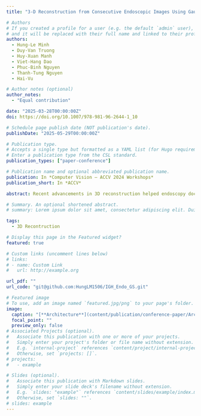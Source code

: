 ```yaml
---
title: "3-D Reconstruction from Consecutive Endoscopic Images Using Gaussian Splatting"

# Authors
# If you created a profile for a user (e.g. the default `admin` user), write the username (folder name) here
# and it will be replaced with their full name and linked to their profile.
authors:
  - Hung-Le Minh
  - Duy-Van Truong
  - Huy-Xuan Manh
  - Viet-Hang Dao
  - Phuc-Binh Nguyen
  - Thanh-Tung Nguyen
  - Hai-Vu

# Author notes (optional)
author_notes:
  - "Equal contribution"

date: "2025-03-28T00:00:00Z"
doi: https://doi.org/10.1007/978-981-96-2644-1_10

# Schedule page publish date (NOT publication's date).
publishDate: "2025-05-29T00:00:00Z"

# Publication type.
# Accepts a single type but formatted as a YAML list (for Hugo requirements).
# Enter a publication type from the CSL standard.
publication_types: ["paper-conference"]

# Publication name and optional abbreviated publication name.
publication: In *Computer Vision – ACCV 2024 Workshops*
publication_short: In *ACCV*

abstract: Recent advancements in 3D reconstruction helped endoscopy doctors analyze the patients’ gastrointestinal surfaces and abnormality detections. In this work, we expand this development further with a reconstruction method based on both classic techniques like structure from motion and recent advanced techniques like neural radiation fields and Gaussian splatting with new Gaussian encoding-decoding modules. In addition, an unique dataset was collected with some videos from daily endoscopy examinations. This development helped us achieve better reconstruction results and lower training time compared to existing methods.

# Summary. An optional shortened abstract.
# summary: Lorem ipsum dolor sit amet, consectetur adipiscing elit. Duis posuere tellus ac convallis placerat. Proin tincidunt magna sed ex sollicitudin condimentum.

tags:
  - 3D Recontruction

# Display this page in the Featured widget?
featured: true

# Custom links (uncomment lines below)
# links:
# - name: Custom Link
#   url: http://example.org

url_pdf: ""
url_code: "git@github.com:HungLM1506/IGH_Endo_GS.git"

# Featured image
# To use, add an image named `featured.jpg/png` to your page's folder.
image:
  caption: "[**Architecture**](content/publication/conference-paper/Architecture.png)"
  focal_point: ""
  preview_only: false
# Associated Projects (optional).
#   Associate this publication with one or more of your projects.
#   Simply enter your project's folder or file name without extension.
#   E.g. `internal-project` references `content/project/internal-project/index.md`.
#   Otherwise, set `projects: []`.
# projects:
#   - example

# Slides (optional).
#   Associate this publication with Markdown slides.
#   Simply enter your slide deck's filename without extension.
#   E.g. `slides: "example"` references `content/slides/example/index.md`.
#   Otherwise, set `slides: ""`.
# slides: example
---
```


<!-- {{% callout note %}}
Click the _Cite_ button above to demo the feature to enable visitors to import publication metadata into their reference management software.
{{% /callout %}}

{{% callout note %}}
Create your slides in Markdown - click the _Slides_ button to check out the example.
{{% /callout %}}

Add the publication's **full text** or **supplementary notes** here. You can use rich formatting such as including [code, math, and images](https://docs.hugoblox.com/content/writing-markdown-latex/). -->
